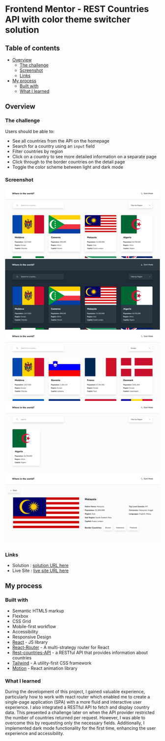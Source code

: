 # Frontend Mentor - REST Countries API with color theme switcher solution

## Table of contents

- [Overview](#overview)
  - [The challenge](#the-challenge)
  - [Screenshot](#screenshot)
  - [Links](#links)
- [My process](#my-process)
  - [Built with](#built-with)
  - [What I learned](#what-i-learned)


## Overview

### The challenge

Users should be able to:

- See all countries from the API on the homepage
- Search for a country using an `input` field
- Filter countries by region
- Click on a country to see more detailed information on a separate page
- Click through to the border countries on the detail page
- Toggle the color scheme between light and dark mode 

### Screenshot

![all countries displayed](./public/images/homepage.png)
![homepage dark mode](./public/images/hompage_dark.png)
![homepage region filtering](./public/images/region_filtering.png)
![input search](./public/images/input_search.png)
![country detail page](./public/images/country_page.png)


### Links

- Solution : [solution URL here](https://cassiopeia001.github.io/rest-countries-api/)
- Live Site : [live site URL here](https://github.com/cassiopeia001/rest-countries-api)

## My process

### Built with

- Semantic HTML5 markup
- Flexbox
- CSS Grid
- Mobile-first workflow
- Accessibility 
- Responsive Design
- [React](https://reactjs.org/) - JS library
- [React-Router](https://reactrouter.com/) - A multi-strategy router for React
- [Rest-countries-API](https://restcountries.com/) - a RESTful API that provides information about countries
- [Tailwind](https://tailwindcss.com/) - A utility-first CSS framework
- [Motion](https://motion.dev/docs/react) - React animation library

### What I learned

During the development of this project, I gained valuable experience, particularly how to work with react router which enabled me to create a single-page application (SPA) with a more fluid and interactive user experience. I also integrated a RESTful API to fetch and display country data. This presented a challenge later on when the API provider restricted the number of countries returned per request. However, I was able to overcome this by requesting only the necessary fields. Additionally, I implemented dark mode functionality for the first time, enhancing the user experience and accessibility.